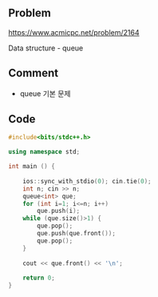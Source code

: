 ## Problem
<https://www.acmicpc.net/problem/2164>

Data structure - queue

## Comment

* queue 기본 문제

## Code
```c++
#include<bits/stdc++.h>

using namespace std;

int main () {
    
    ios::sync_with_stdio(0); cin.tie(0);
    int n; cin >> n;
    queue<int> que;
    for (int i=1; i<=n; i++)
        que.push(i);
    while (que.size()>1) {
    	que.pop();
        que.push(que.front());
        que.pop();
    }
    
    cout << que.front() << '\n';
    
    return 0;
}
```
